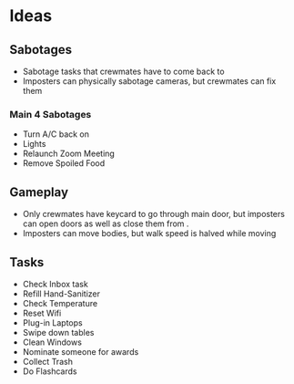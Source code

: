 # Ideas

## Sabotages
- Sabotage tasks that crewmates have to come back to
- Imposters can physically sabotage cameras, but crewmates can fix them

### Main 4 Sabotages
- Turn A/C back on
- Lights
- Relaunch Zoom Meeting
- Remove Spoiled Food

## Gameplay
- Only crewmates have keycard to go through main door, but imposters can open doors as well as close them from .
- Imposters can move bodies, but walk speed is halved while moving

## Tasks
- Check Inbox task
- Refill Hand-Sanitizer
- Check Temperature
- Reset Wifi
- Plug-in Laptops
- Swipe down tables
- Clean Windows
- Nominate someone for awards
- Collect Trash
- Do Flashcards